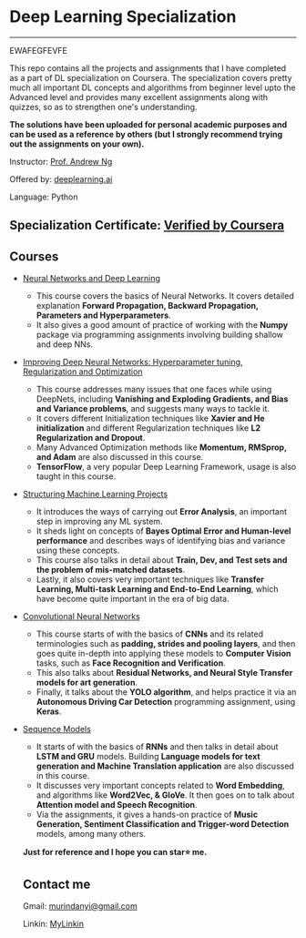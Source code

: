 # Deep Learning Specialization
*******************************************************

EWAFEGFEVFE

This repo contains all the projects and assignments that I have completed as a part of DL specialization on Coursera. The specialization covers pretty much all important DL concepts and algorithms from beginner level upto the Advanced level and provides many excellent assignments along with quizzes, so as to strengthen one's understanding.

**The solutions have been uploaded for personal academic purposes and can be used as a reference by others (but I strongly recommend trying out the assignments on your own).**

Instructor: [Prof. Andrew Ng](https://www.coursera.org/instructor/andrewng)

Offered by: [deeplearning.ai](https://www.coursera.org/specializations/deep-learning)

Language: Python

## Specialization Certificate:  [Verified by Coursera](https://www.coursera.org/account/accomplishments/specialization/V8UYAAPRYUK5)

## Courses
- [Neural Networks and Deep Learning](https://www.coursera.org/learn/neural-networks-deep-learning?specialization=deep-learning)

  - This course covers the basics of Neural Networks. It covers detailed explanation **Forward Propagation, Backward Propagation, Parameters and Hyperparameters**.
  - It also gives a good amount of practice of working with the **Numpy** package via programming assignments involving building shallow and deep NNs.
  
- [Improving Deep Neural Networks: Hyperparameter tuning, Regularization and Optimization](https://www.coursera.org/learn/deep-neural-network?specialization=deep-learning)

  - This course addresses many issues that one faces while using DeepNets, including **Vanishing and Exploding Gradients, and Bias and Variance problems**, and suggests many ways to tackle it.
  - It covers different Initialization techniques like **Xavier and He initialization** and different Regularization techniques like **L2 Regularization and Dropout**.
  - Many Advanced Optimization methods like **Momentum, RMSprop, and Adam** are also discussed in this course.
  - **TensorFlow**, a very popular Deep Learning Framework, usage is also taught in this course. 

- [Structuring Machine Learning Projects](https://www.coursera.org/learn/machine-learning-projects?specialization=deep-learning)

  - It introduces the ways of carrying out **Error Analysis**, an important step in improving any ML system.
  - It sheds light on concepts of **Bayes Optimal Error and Human-level performance** and describes ways of identifying bias and variance using these concepts.
  - This course also talks in detail about **Train, Dev, and Test sets and the problem of mis-matched datasets**.
  - Lastly, it also covers very important techniques like **Transfer Learning, Multi-task Learning and End-to-End Learning**, which have become quite important in the era of big data.
  
- [Convolutional Neural Networks](https://www.coursera.org/learn/convolutional-neural-networks?specialization=deep-learning)

  - This course starts of with the basics of **CNNs** and its related terminologies such as **padding, strides and pooling layers**, and then goes quite in-depth into applying these models to **Computer Vision** tasks, such as **Face Recognition and Verification**.
  - This also talks about **Residual Networks, and Neural Style Transfer models for art generation**.
  - Finally, it talks about the **YOLO algorithm**, and helps practice it via an **Autonomous Driving Car Detection** programming assignment, using **Keras**.
  
- [Sequence Models](https://www.coursera.org/learn/nlp-sequence-models)

  - It starts of with the basics of **RNNs** and then talks in detail about **LSTM and GRU** models. Building **Language models for text generation and Machine Translation application** are also discussed in this course.
  - It discusses very important concepts related to **Word Embedding**, and algorithms like **Word2Vec, & GloVe**. It then goes on to talk about **Attention model and Speech Recognition**.
  - Via the assignments, it gives a hands-on practice of **Music Generation, Sentiment Classification and Trigger-word Detection** models, among many others. 
  
  **Just for reference and I hope you can star⭐ me.**
  
  ## Contact me
  
  Gmail: murindanyi@gmail.com
  
  Linkin: [MyLinkin](https://www.linkedin.com/in/murindanyi-sudi-aa8793150/)
  
